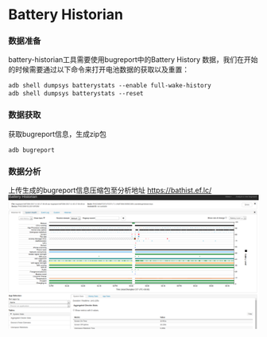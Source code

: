 # Battery Historian

### 数据准备
battery-historian工具需要使用bugreport中的Battery History
数据，我们在开始的时候需要通过以下命令来打开电池数据的获取以及重置：

```
adb shell dumpsys batterystats --enable full-wake-history
adb shell dumpsys batterystats --reset
```

### 数据获取
获取bugreport信息，生成zip包
```
adb bugreport
```

### 数据分析

上传生成的bugreport信息压缩包至分析地址
https://bathist.ef.lc/
<img src="Battery_Historian_014.png" />
